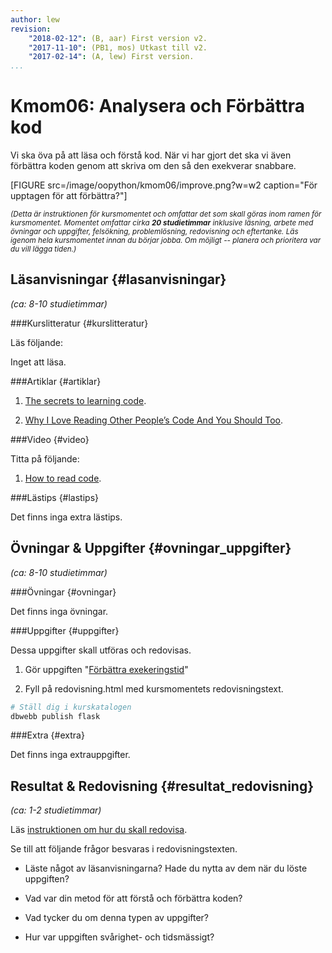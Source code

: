 ```yaml
---
author: lew
revision:
    "2018-02-12": (B, aar) First version v2.
    "2017-11-10": (PB1, mos) Utkast till v2.
    "2017-02-14": (A, lew) First version.
...
```

Kmom06: Analysera och Förbättra kod
====================================


Vi ska öva på att läsa och förstå kod. När vi har gjort det ska vi även förbättra koden genom att skriva om den så den exekverar snabbare.

<!--more-->

[FIGURE src=/image/oopython/kmom06/improve.png?w=w2 caption="För upptagen för att förbättra?"]


<small><i>(Detta är instruktionen för kursmomentet och omfattar det som skall göras inom ramen för kursmomentet. Momentet omfattar cirka **20 studietimmar** inklusive läsning, arbete med övningar och uppgifter, felsökning, problemlösning, redovisning och eftertanke. Läs igenom hela kursmomentet innan du börjar jobba. Om möjligt -- planera och prioritera var du vill lägga tiden.)</i></small>



Läsanvisningar  {#lasanvisningar}
---------------------------------

*(ca: 8-10 studietimmar)*


###Kurslitteratur  {#kurslitteratur}

Läs följande:

Inget att läsa.



###Artiklar {#artiklar}

1. [The secrets to learning code](http://blog.teamtreehouse.com/the-secret-to-learning-code).

1. [Why I Love Reading Other People’s Code And You Should Too](https://www.skorks.com/2010/05/why-i-love-reading-other-peoples-code-and-you-should-too/).



###Video  {#video}

Titta på följande:

1. [How to read code](https://www.youtube.com/watch?v=-KgU5sxGtuM).

###Lästips {#lastips}

Det finns inga extra lästips.



Övningar & Uppgifter  {#ovningar_uppgifter}
-------------------------------------------

*(ca: 8-10 studietimmar)*



###Övningar {#ovningar}

Det finns inga övningar.



###Uppgifter {#uppgifter}

Dessa uppgifter skall utföras och redovisas.

1. Gör uppgiften "[Förbättra exekeringstid](uppgift/improve-exectime)"  

1. Fyll på redovisning.html med kursmomentets redovisningstext.

```bash
# Ställ dig i kurskatalogen
dbwebb publish flask
```


###Extra {#extra}

Det finns inga extrauppgifter.

<!--Big O analys av deras kod!!!! kanske som vanlig uppgift om det går snabbt för dem med den smo finns -->


Resultat & Redovisning  {#resultat_redovisning}
-----------------------------------------------

*(ca: 1-2 studietimmar)*

Läs [instruktionen om hur du skall redovisa](./../redovisa).

Se till att följande frågor besvaras i redovisningstexten.

* Läste något av läsanvisningarna? Hade du nytta av dem när du löste uppgiften?

* Vad var din metod för att förstå och förbättra koden?

* Vad tycker du om denna typen av uppgifter?

* Hur var uppgiften svårighet- och tidsmässigt?
